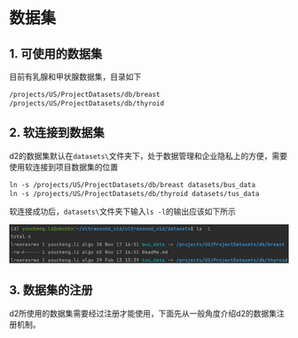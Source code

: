 # 数据集

## 1. 可使用的数据集

目前有乳腺和甲状腺数据集，目录如下

```shell
/projects/US/ProjectDatasets/db/breast
/projects/US/ProjectDatasets/db/thyroid
```

## 2. 软连接到数据集

d2的数据集默认在`datasets\`文件夹下，处于数据管理和企业隐私上的方便，需要使用软连接到项目数据集的位置

```shell
ln -s /projects/US/ProjectDatasets/db/breast datasets/bus_data
ln -s /projects/US/ProjectDatasets/db/thyroid datasets/tus_data
```

软连接成功后，`datasets\`文件夹下输入`ls -l`的输出应该如下所示

![](file/datasets_soft_link.png)


## 3. 数据集的注册

d2所使用的数据集需要经过注册才能使用，下面先从一般角度介绍d2的数据集注册机制。

